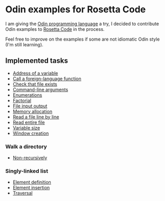 # Odin examples for Rosetta Code

I am giving the [Odin programming language](https://odin-lang.org/) a try, I decided to contribute Odin examples to [Rosetta Code](https://rosettacode.org) in the process.

Feel free to improve on the examples if some are not idiomatic Odin style (I'm still learning).

## Implemented tasks

- [Address of a variable](https://rosettacode.org/wiki/Address_of_a_variable#Odin)
- [Call a foreign-language function](https://rosettacode.org/wiki/Call_a_foreign-language_function#Odin)
- [Check that file exists](https://rosettacode.org/wiki/Check_that_file_exists#Odin)
- [Command-line arguments](https://rosettacode.org/wiki/Command-line_arguments#Odin)
- [Enumerations](https://rosettacode.org/wiki/Enumerations#Odin)
- [Factorial](https://rosettacode.org/wiki/Factorial#Odin)
- [File input output](https://rosettacode.org/wiki/File_input__output#Odin)
- [Memory allocation](https://rosettacode.org/wiki/Memory_allocation#Odin)
- [Read a file line by line](https://rosettacode.org/wiki/Read_a_file_line_by_line#Odin)
- [Read entire file](https://rosettacode.org/wiki/Read_entire_file#Odin)
- [Variable size](https://rosettacode.org/wiki/Variable_size#Odin)
- [Window creation](https://rosettacode.org/wiki/Window_creation#Odin)

### Walk a directory

- [Non-recursively](https://rosettacode.org/wiki/Walk_a_directory/Non-recursively#Odin)

### Singly-linked list

- [Element definition](https://rosettacode.org/wiki/Singly-linked_list/Element_definition#Odin)
- [Element insertion](https://rosettacode.org/wiki/Singly-linked_list/Element_insertion#Odin)
- [Traversal](https://rosettacode.org/wiki/Singly-linked_list/Traversal#Odin)
